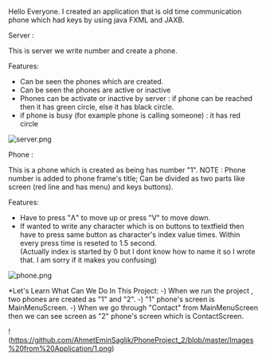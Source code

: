 
Hello Everyone. I created an application that is old time communication phone which had keys by using java FXML and JAXB. 

Server : 

This is server we write number and create a phone.

Features:
- Can be seen the phones which are created.
- Can be seen the phones are active or inactive
- Phones can be activate or inactive  by server  : if phone can be reached then it has green circle, else it has black circle.
- if phone is busy (for example phone is calling someone) : it has red circle

![server.png](https://github.com/AhmetEminSaglik/PhoneProject_2/blob/master/Images%20from%20Application/server.png) 

Phone :

This is a phone which is created as being has number  "1".
NOTE :  Phone number is added to phone frame's title;
Can be divided as two parts  like screen (red  line and has menu) and keys buttons).

Features: 
- Have to press "Ʌ" to move up or press "V" to move down.
- If wanted to write any character which is on buttons to textfield then have to press same button as character's index value times. Within every press time is reseted to 1.5 second.
 <br/>(Actually index is started by 0  but I dont know how to name it so I wrote that. I am sorry if it makes you confusing)
 
![phone.png](https://github.com/AhmetEminSaglik/PhoneProject_2/blob/master/Images%20from%20Application/phone.png) 


*Let's Learn What Can We Do In This Project: 
-) When we run the project , two phones are created as "1" and "2".
-) "1" phone's screen  is MainMenuScreen.
-) When we go through  "Contact" from MainMenuScreen then we can see screen as "2" phone's screen which is ContactScreen.

!(https://github.com/AhmetEminSaglik/PhoneProject_2/blob/master/Images%20from%20Application/1.png)


